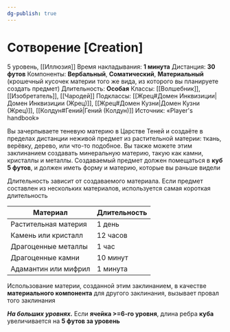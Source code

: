 ```yaml
---
dg-publish: true
---
```

# Сотворение [Creation]
5 уровень, [[Иллюзия]]
Время накладывания: **1 минута**
Дистанция: **30 футов**
Компоненты: **Вербальный**, **Соматический**, **Материальный** (крошечный кусочек материи того же вида, из которого вы планируете создать предмет)
Длительность: **Особая**
Классы: [[Волшебник]], [[Изобретатель]], [[Чародей]]
Подклассы: [[Жрец#Домен Инквизиции|Домен Инквизиции (Жрец)]], [[Жрец#Домен Кузни|Домен Кузни (Жрец)]], [[Колдун#Гений|Гений (Колдун)]]
Источник: «Player's handbook»

Вы зачерпываете теневую материю в Царстве Теней и создаёте в пределах дистанции неживой предмет из растительной материи: ткань, верёвку, дерево, или что-то подобное. Вы также можете этим заклинанием создавать минеральную материю, такую как камни, кристаллы и металлы. Создаваемый предмет должен помещаться в **куб 5 футов**, и должен иметь форму и материю, которые вы раньше видели

Длительность зависит от создаваемого материала. Если предмет составлен из нескольких материалов, используется самая короткая длительность

| Материал             | Длительность |
| -------------------- | ------------ |
| Растительная материя | 1 день       |
| Камень или кристалл  | 12 часов     |
| Драгоценные металлы  | 1 час        |
| Драгоценные камни    | 10 минут     |
| Адамантин или мифрил | 1 минута     |
Использование материи, созданной этим заклинанием, в качестве **материального компонента** для другого заклинания, вызывает провал того заклинания

**_На больших уровнях._** Если **ячейка >=6-го уровня**, длина ребра **куба** увеличивается на **5 футов за уровень**